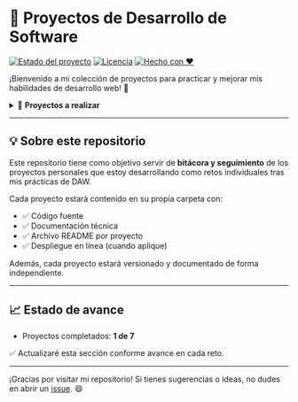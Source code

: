 # 📂 Proyectos de Desarrollo de Software

[![Estado del proyecto](https://img.shields.io/badge/Estado-Activo-brightgreen)](https://github.com/TU_USUARIO/TU_REPO)
[![Licencia](https://img.shields.io/badge/Licencia-MIT-blue)](LICENSE)
[![Hecho con ❤️](https://img.shields.io/badge/Made%20with-%E2%9D%A4-red)](#)

¡Bienvenido a mi colección de proyectos para practicar y mejorar mis habilidades de desarrollo web! 🚀

<details>
  <summary>📌 <strong>Proyectos a realizar</strong></summary>

1. ✅ [ToDo List con autenticación](./ToDo-List)
2. 📝 **Blog personal** con comentarios
3. 📊 **Dashboard financiero** con gráficas
4. 🔐 **API RESTful** con JWT
5. 🗂️ **Clon sencillo de Trello**
6. 🛒 **Marketplace** con integración de pagos
7. 💬 **Sistema de chat** en tiempo real

</details>

---

## 💡 Sobre este repositorio

Este repositorio tiene como objetivo servir de **bitácora y seguimiento** de los proyectos personales que estoy desarrollando como retos individuales tras mis prácticas de DAW.

Cada proyecto estará contenido en su propia carpeta con:

- ✅ Código fuente
- ✅ Documentación técnica
- ✅ Archivo README por proyecto
- ✅ Despliegue en línea (cuando aplique)

Además, cada proyecto estará versionado y documentado de forma independiente.

---

## 📈 Estado de avance

- Proyectos completados: **1 de 7**

✅ Actualizaré esta sección conforme avance en cada reto.

---

¡Gracias por visitar mi repositorio! Si tienes sugerencias o ideas, no dudes en abrir un [issue](https://github.com/Alextc35/proyectos-desarrollo-software/issues). 😄
